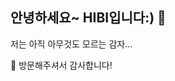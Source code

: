 ## 안녕하세요~ HIBI입니다:) 👋

저는 아직 아무것도 모르는 감자...


🙌 방문해주셔서 감사합니다!  
<!--
**hibii321/hibii321** is a ✨ _special_ ✨ repository because its `README.md` (this file) appears on your GitHub profile.

Here are some ideas to get you started:

- 🔭 I’m currently working on ...
- 🌱 I’m currently learning ...
- 👯 I’m looking to collaborate on ...
- 🤔 I’m looking for help with ...
- 💬 Ask me about ...
- 📫 How to reach me: ...
- 😄 Pronouns: ...
- ⚡ Fun fact: ...
-->
